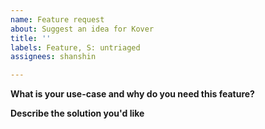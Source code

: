 ```yaml
---
name: Feature request
about: Suggest an idea for Kover
title: ''
labels: Feature, S: untriaged
assignees: shanshin

---
```


**What is your use-case and why do you need this feature?**

**Describe the solution you'd like**
